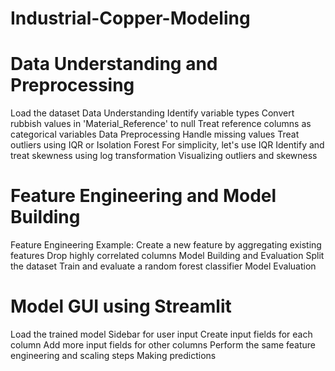 # Industrial-Copper-Modeling

# Data Understanding and Preprocessing

Load the dataset
Data Understanding
Identify variable types
Convert rubbish values in 'Material_Reference' to null
Treat reference columns as categorical variables
Data Preprocessing
Handle missing values
Treat outliers using IQR or Isolation Forest
For simplicity, let's use IQR
Identify and treat skewness using log transformation
Visualizing outliers and skewness

# Feature Engineering and Model Building

Feature Engineering
Example: Create a new feature by aggregating existing features
Drop highly correlated columns
Model Building and Evaluation
Split the dataset
Train and evaluate a random forest classifier
Model Evaluation

# Model GUI using Streamlit

Load the trained model
Sidebar for user input
Create input fields for each column
Add more input fields for other columns
Perform the same feature engineering and scaling steps
Making predictions
